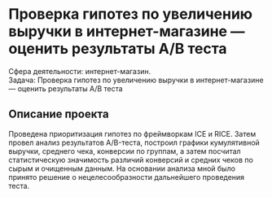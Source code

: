 # Проверка гипотез по увеличению выручки в интернет-магазине — оценить результаты A/B теста
Сфера деятельности: интернет-магазин.  
Задача: Проверка гипотез по увеличению выручки в интернет-магазине — оценить результаты A/B теста
## Описание проекта
Проведена приоритизация гипотез по фреймворкам ICE и RICE. Затем провел анализ результатов A/B-теста, построил графики кумулятивной выручки, среднего чека, конверсии по группам, а затем посчитал статистическую значимость различий конверсий и средних чеков по сырым и очищенным данным. На основании анализа мной было принято решение о нецелесообразности дальнейшего проведения теста.

